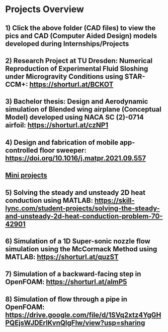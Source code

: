 # Projects Overview

## 1) Click the above folder (CAD files) to view the pics and CAD (Computer Aided Design) models developed during Internships/Projects

## 2) Research Project at TU Dresden: Numerical Reproduction of Experimental Fluid Sloshing under Microgravity Conditions using STAR-CCM+: https://shorturl.at/BCKOT
## 3) Bachelor thesis: Design and Aerodynamic simulation of Blended wing airplane (Conceptual Model) developed using NACA SC (2)-0714 airfoil: https://shorturl.at/czNP1
## 4) Design and fabrication of mobile app-controlled floor sweeper: https://doi.org/10.1016/j.matpr.2021.09.557

## <ins>Mini projects</ins>
## 5) Solving the steady and unsteady 2D heat conduction using MATLAB: https://skill-lync.com/student-projects/solving-the-steady-and-unsteady-2d-heat-conduction-problem-70-42901
## 6) Simulation of a 1D Super-sonic nozzle flow simulation using the McCormack Method using MATLAB: https://shorturl.at/quzST
## 7) Simulation of a backward-facing step in OpenFOAM: https://shorturl.at/almP5
## 8) Simulation of flow through a pipe in OpenFOAM: https://drive.google.com/file/d/1SVq2xtz4YgGHPQEjsWJDErIKvnQlgFIw/view?usp=sharing
